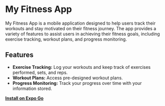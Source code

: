 # My Fitness App

My Fitness App is a mobile application designed to help users track their workouts and stay motivated on their fitness journey. The app provides a variety of features to assist users in achieving their fitness goals, including exercise tracking, workout plans, and progress monitoring.

## Features

- **Exercise Tracking:** Log your workouts and keep track of exercises performed, sets, and reps.
- **Workout Plans:** Access pre-designed workout plans.
- **Progress Monitoring:** Track your progress over time with your information stored.

**[Install on Expo Go](https://expo.dev/@codercaleb/fittrack-app?serviceType=classic&distribution=expo-go)**
